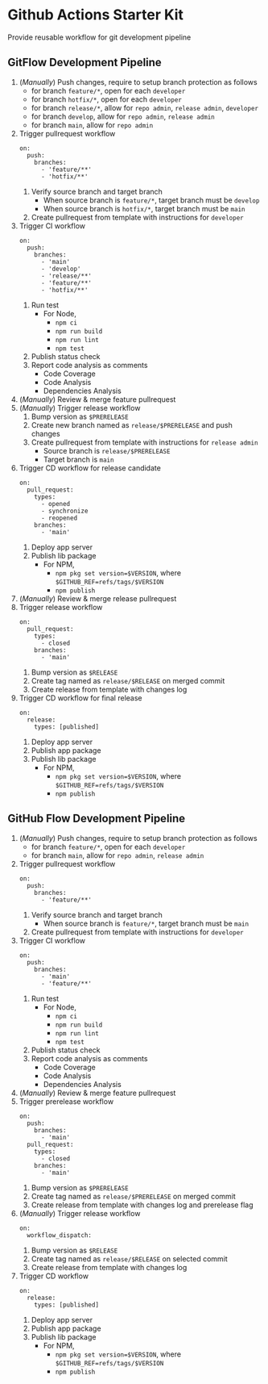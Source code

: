 # Github Actions Starter Kit

Provide reusable workflow for git development pipeline

## GitFlow Development Pipeline
1. (*Manually*) Push changes, require to setup branch protection as follows
   -  for branch `feature/*`, open for each `developer`
   -  for branch `hotfix/*`, open for each `developer`
   -  for branch `release/*`, allow for `repo admin`, `release admin`, `developer`
   -  for branch `develop`, allow for `repo admin`, `release admin`
   -  for branch `main`, allow for `repo admin`
2. Trigger pullrequest workflow
    ```
    on:
      push:
        branches:
          - 'feature/**'
          - 'hotfix/**'
    ```
   1. Verify source branch and target branch
      -  When source branch is `feature/*`, target branch must be `develop`
      -  When source branch is `hotfix/*`, target branch must be `main`
   2. Create pullrequest from template with instructions for `developer`
3. Trigger CI workflow
    ```
    on:
      push:
        branches:
          - 'main'
          - 'develop'
          - 'release/**'
          - 'feature/**'
          - 'hotfix/**'
    ```
   1. Run test
      -  For Node,
         - `npm ci`
         - `npm run build`
         - `npm run lint`
         - `npm test`
   2. Publish status check
   3. Report code analysis as comments
      - Code Coverage
      - Code Analysis
      - Dependencies Analysis
4. (*Manually*) Review & merge feature pullrequest
5. (*Manually*) Trigger release workflow
   1. Bump version as `$PRERELEASE`
   2. Create new branch named as `release/$PRERELEASE` and push changes
   3. Create pullrequest from template with instructions for `release admin`
      - Source branch is `release/$PRERELEASE`
      - Target branch is `main`
6. Trigger CD workflow for release candidate
    ```
    on:
      pull_request:
        types:
          - opened
          - synchronize
          - reopened
        branches:
          - 'main'
    ```
   1. Deploy app server
   2. Publish lib package
      - For NPM,
        - `npm pkg set version=$VERSION`, where `$GITHUB_REF=refs/tags/$VERSION`
        - `npm publish`
7. (*Manually*) Review & merge release pullrequest
8. Trigger release workflow
    ```
    on:
      pull_request:
        types:
          - closed
        branches:
          - 'main'
    ```
    1. Bump version as `$RELEASE`
    2. Create tag named as `release/$RELEASE` on merged commit
    3. Create release from template with changes log
9. Trigger CD workflow for final release
    ```
    on:
      release:
        types: [published]
    ```
    1. Deploy app server
    2. Publish app package
    3. Publish lib package
       - For NPM,
         - `npm pkg set version=$VERSION`, where `$GITHUB_REF=refs/tags/$VERSION`
         - `npm publish`

## GitHub Flow Development Pipeline
1. (*Manually*) Push changes, require to setup branch protection as follows
   -  for branch `feature/*`, open for each `developer`
   -  for branch `main`, allow for `repo admin`, `release admin`
2. Trigger pullrequest workflow
    ```
    on:
      push:
        branches:
          - 'feature/**'
    ```
   1. Verify source branch and target branch
      -  When source branch is `feature/*`, target branch must be `main`
   2. Create pullrequest from template with instructions for `developer`
3. Trigger CI workflow
    ```
    on:
      push:
        branches:
          - 'main'
          - 'feature/**'
    ```
   1. Run test
      -  For Node,
         - `npm ci`
         - `npm run build`
         - `npm run lint`
         - `npm test`
   2. Publish status check
   3. Report code analysis as comments
      - Code Coverage
      - Code Analysis
      - Dependencies Analysis
4. (*Manually*) Review & merge feature pullrequest
5. Trigger prerelease workflow
    ```
    on:
      push:
        branches:
          - 'main'
      pull_request:
        types:
          - closed
        branches:
          - 'main'
    ```
   1. Bump version as `$PRERELEASE`
   2. Create tag named as `release/$PRERELEASE` on merged commit
   3. Create release from template with changes log and prerelease flag
6. (*Manually*) Trigger release workflow
    ```
    on:
      workflow_dispatch:
    ```
   1. Bump version as `$RELEASE`
   2. Create tag named as `release/$RELEASE` on selected commit
   3. Create release from template with changes log
7. Trigger CD workflow
    ```
    on:
      release:
        types: [published]
    ```
   1. Deploy app server
   2. Publish app package
   3. Publish lib package
      - For NPM,
        - `npm pkg set version=$VERSION`, where `$GITHUB_REF=refs/tags/$VERSION`
        - `npm publish`
